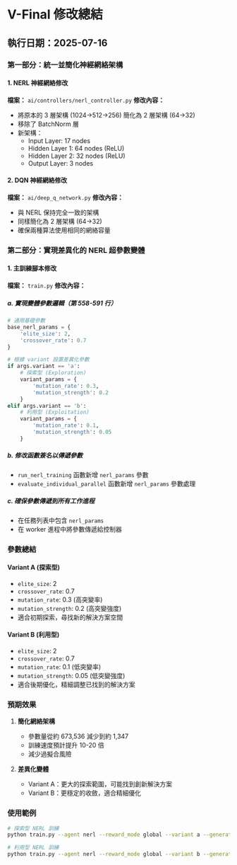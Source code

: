 # V-Final 修改總結

## 執行日期：2025-07-16

### 第一部分：統一並簡化神經網絡架構

#### 1. NERL 神經網絡修改
**檔案：** `ai/controllers/nerl_controller.py`
**修改內容：**
- 將原本的 3 層架構 (1024→512→256) 簡化為 2 層架構 (64→32)
- 移除了 BatchNorm 層
- 新架構：
  - Input Layer: 17 nodes
  - Hidden Layer 1: 64 nodes (ReLU)
  - Hidden Layer 2: 32 nodes (ReLU)
  - Output Layer: 3 nodes

#### 2. DQN 神經網絡修改
**檔案：** `ai/deep_q_network.py`
**修改內容：**
- 與 NERL 保持完全一致的架構
- 同樣簡化為 2 層架構 (64→32)
- 確保兩種算法使用相同的網絡容量

### 第二部分：實現差異化的 NERL 超參數變體

#### 1. 主訓練腳本修改
**檔案：** `train.py`
**修改內容：**

##### a. 實現變體參數邏輯（第 558-591 行）
```python
# 通用基礎參數
base_nerl_params = {
    'elite_size': 2,
    'crossover_rate': 0.7
}

# 根據 variant 設置差異化參數
if args.variant == 'a':
    # 探索型 (Exploration)
    variant_params = {
        'mutation_rate': 0.3,
        'mutation_strength': 0.2
    }
elif args.variant == 'b':
    # 利用型 (Exploitation)
    variant_params = {
        'mutation_rate': 0.1,
        'mutation_strength': 0.05
    }
```

##### b. 修改函數簽名以傳遞參數
- `run_nerl_training` 函數新增 `nerl_params` 參數
- `evaluate_individual_parallel` 函數新增 `nerl_params` 參數處理

##### c. 確保參數傳遞到所有工作進程
- 在任務列表中包含 `nerl_params`
- 在 worker 進程中將參數傳遞給控制器

### 參數總結

#### Variant A (探索型)
- `elite_size`: 2
- `crossover_rate`: 0.7
- `mutation_rate`: 0.3 (高突變率)
- `mutation_strength`: 0.2 (高突變強度)
- 適合初期探索，尋找新的解決方案空間

#### Variant B (利用型)
- `elite_size`: 2
- `crossover_rate`: 0.7
- `mutation_rate`: 0.1 (低突變率)
- `mutation_strength`: 0.05 (低突變強度)
- 適合後期優化，精細調整已找到的解決方案

### 預期效果

1. **簡化網絡架構**
   - 參數量從約 673,536 減少到約 1,347
   - 訓練速度預計提升 10-20 倍
   - 減少過擬合風險

2. **差異化變體**
   - Variant A：更大的探索範圍，可能找到創新解決方案
   - Variant B：更穩定的收斂，適合精細優化

### 使用範例

```bash
# 探索型 NERL 訓練
python train.py --agent nerl --reward_mode global --variant a --generations 20 --population 20 --eval_ticks 4000

# 利用型 NERL 訓練
python train.py --agent nerl --reward_mode global --variant b --generations 20 --population 20 --eval_ticks 4000
```